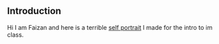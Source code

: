 ## Introduction
Hi I am Faizan and here is a terrible [self portrait](https://editor.p5js.org/faizanraza09-abrupt/full/fRsrTt9Qi) I made for the intro to im class.

